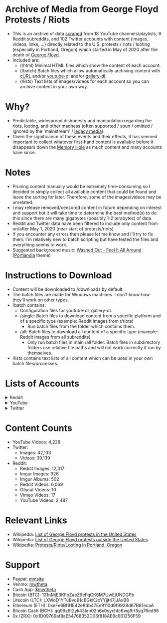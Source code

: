 # Archive of Media from George Floyd Protests / Riots
- This is an archive of data <a href='https://www.youtube.com/watch?v=CfFyV2fFhG0' target='_blank'>scraped</a> from 18 YouTube channels/playlists, 9 Reddit subreddits, and 102 Twitter accounts with content (images, videos, links, ...) directly related to the U.S. protests / riots / looting (especially in Portland, Oregon) which started in May of 2020 after the death of <a href='https://en.wikipedia.org/wiki/George_Floyd' target='_blank'>George Floyd</a>.
- Included are: 
	- (/html) Minimal HTML files which show the content of each account.
	- (/batch) Batch files which allow automatically archiving content with <a href='https://github.com/curl/curl#readme' target='_blank'>cURL</a> and/or <a href='https://github.com/ytdl-org/youtube-dl/#readme' target='_blank'>youtube-dl</a> and/or <a href='https://github.com/mikf/gallery-dl/#readme' target='_blank'>gallery-dl</a>.
	- (/lists) Text lists of images/videos for each account so you can archive content in your own way.

# Why?
- Predictable, widespread dishonesty and manipulation regarding the riots, looting, and other madness (often supported / spun / omitted / ignored by the 'mainstream' / <a href='https://en.wikipedia.org/wiki/Old_media' target='_blank'>legacy media</a>).
- Given the significance of these events and their effects, it has seemed important to collect whatever first-hand content is available before it disappears down the <a href='https://en.wikipedia.org/wiki/Memory_hole' target='_blank'>Memory Hole</a> as much content and many accounts have since.

# Notes
- Pruning content manually would be extremely time-consuming so I decided to simply collect all available content that could be found and leave the sorting for later. Therefore, some of the images/videos may be unrelated.
- I may release removed/censored content in future depending on interest and support but it will take time to determine the best method(s) to do this since there are many gigabytes (possibly 1-2 terabytes) of data.
- Reddit and Twitter data have been filtered to include only content from on/after May 1, 2020 (near start of protests/riots)
- If you encounter any errors then please let me know and I'll try to fix them. I'm relatively new to batch scripting but have tested the files and everything seems to work.
- Suggested background music: <a href='https://www.youtube.com/watch?v=3Pt0V6K7WpM' target='_blank'>Washed Out - Feel It All Around</a> (<a href='https://en.wikipedia.org/wiki/Portlandia_(TV_series)' target='_blank'>Portlandia</a> theme)

# Instructions to Download
- Content will be downloaded to /downloads by default.
- The batch files are made for Windows machines. I don't know how they'll work on other types.
- /batch contains:
	- Configuration files for youtube-dl, gallery-dl.
	- /single: Batch files to download content from a specific platform and of a specific type (example: Reddit images from r/riots)
		- Run batch files from the folder which contains them.
	- /all: Batch files to download all content of a specific type (example: Reddit images from all subreddits)
		- Only run batch files in main /all folder. Batch files in subdirectory folders use relative file paths and will not work correctly if run by themselves.
- /lists contains text lists of all content which can be used in your own batch files/processes.

# Lists of Accounts
<details>
	<summary>Reddit</summary>
	<ul>
		<li>ActualPublicFreakouts</li>
		<li>AntifascistsofReddit</li>
		<li>COMPLETEANARCHY</li>
		<li>EnoughAntifaSpam</li>
		<li>InsaneProtestors</li>
		<li>Portland</li>
		<li>antifapassdenied</li>
		<li>protestfreakout</li>
		<li>riots</li>
	</ul>
</details>
<details>
	<summary>YouTube</summary>
	<ul>
		<li>AP Archive</li>
		<li>Andy Ngo</li>
		<li>Crypto Computer-Man</li>
		<li>Decentralized (TommyDecentralized2) (most content removed)</li>
		<li>Global News</li>
		<li>JRE Clips</li>
		<li>Lasse Burholt (lasseburholt)</li>
		<li>Mill City Citizen Media</li>
		<li>News2Share (DCNews2Share)</li>
		<li>Perseus999</li>
		<li>Rey's Grap (EvineGrapMeyo) (all content removed)</li>
		<li>Sacramento Bee</li>
		<li>Teetron 9000 News</li>
		<li>The Colored Conservatives (all content removed)</li>
		<li>The Daily Signal</li>
		<li>The Sun</li>
		<li>WolfCry Weather And NEWS</li>
		<li>World News (all content removed)</li>
		<li>Unsorted (some content removed)</li>
	</ul>
</details>
<details>
<summary>Twitter</summary>
<ul>
	<li>1misanthrophile (some / all content removed)</li>
	<li>45thabsurdist</li>
	<li>after_theaction (some / all content removed)</li>
	<li>AlexStojanovPDX (some / all content removed)</li>
	<li>Alice_Evelyn_</li>
	<li>antifaintl</li>
	<li>baaascom</li>
	<li>BaghdadBrian</li>
	<li>bethnakamura</li>
	<li>BGOnTheScene (some / all content removed)</li>
	<li>BlessUSA45 (some / all content removed)</li>
	<li>bluesviewnews (some / all content removed)</li>
	<li>Brittany3l</li>
	<li>byaliceyin</li>
	<li>ByMikeBaker</li>
	<li>Cascadianphotog (some / all content removed)</li>
	<li>cdsupriyadi (some / all content removed)</li>
	<li>Clypian</li>
	<li>CommonSenseNPW</li>
	<li>Crawnchee (some / all content removed)</li>
	<li>crimethinc</li>
	<li>DannyJPeterson (some / all content removed)</li>
	<li>DarrenBotelho</li>
	<li>dcylf</li>
	<li>Dean_Moses (some / all content removed)</li>
	<li>defendpdx (some / all content removed)</li>
	<li>DominicGwinn</li>
	<li>DonovanFarley</li>
	<li>DraxelStiltskin (some / all content removed)</li>
	<li>drrollergator</li>
	<li>elaadeliahu</li>
	<li>ElijahSchaffer</li>
	<li>FarleyMedia (some / all content removed)</li>
	<li>flashhardcor</li>
	<li>FordFischer</li>
	<li>FromKalen</li>
	<li>GeofferyRogers</li>
	<li>gimmethegroup (some / all content removed)</li>
	<li>gravemorgan</li>
	<li>gregoire_mandy (some / all content removed)</li>
	<li>GriffinMalone6</li>
	<li>hungrybowtie</li>
	<li>InterferingR</li>
	<li>IwriteOK</li>
	<li>jasonrantz</li>
	<li>JenDowlingKoin6</li>
	<li>JLeeQuinn (some / all content removed)</li>
	<li>joannpdx</li>
	<li>jordylancaster</li>
	<li>jovannithe1st (some / all content removed)</li>
	<li>Julio_Rosas11</li>
	<li>JusticeTristan</li>
	<li>KatieDaviscourt</li>
	<li>KittyLists (some / all content removed)</li>
	<li>KohzKah (some / all content removed)</li>
	<li>LauraJedeed</li>
	<li>LBCAFA</li>
	<li>livesmattershow (some / all content removed)</li>
	<li>LizJone26271417 (some / all content removed)</li>
	<li>LizTurnbull5 (some / all content removed)</li>
	<li>Lukewearechange (some / all content removed)</li>
	<li>MasonLakePhoto (some / all content removed)</li>
	<li>MrAndyNgo</li>
	<li>mrolmos</li>
	<li>NancyRomm</li>
	<li>NDpendentPDX</li>
	<li>NYCAntifa</li>
	<li>NYScanner</li>
	<li>PDocumentarians</li>
	<li>PDXzane</li>
	<li>PhillyANTIFA (some / all content removed)</li>
	<li>piercesinggih</li>
	<li>PNWAWC</li>
	<li>PNWYLF</li>
	<li>PoAmBrotherhood (some / all content removed)</li>
	<li>portlandpolice</li>
	<li>R3volutionDaddy (some / all content removed)</li>
	<li>rawsmedia (some / all content removed)</li>
	<li>RichieMcGinniss</li>
	<li>RoseCityAntifa</li>
	<li>sav_says_ (some / all content removed)</li>
	<li>SCATSOTS</li>
	<li>ScooterCasterNY</li>
	<li>search4swag</li>
	<li>seattleYLF</li>
	<li>selfdeclaredref (some / all content removed)</li>
	<li>ShelbyTalcott</li>
	<li>SpaceForceUSA_ (some / all content removed)</li>
	<li>stillgray</li>
	<li>suzettesmith</li>
	<li>SVNewsAlerts (some / all content removed)</li>
	<li>TaylerUSA</li>
	<li>tedwheeler</li>
	<li>TheHannahRay</li>
	<li>TheRealCoryElia</li>
	<li>timcast</li>
	<li>TomasMorales_iv</li>
	<li>tr00puRR (some / all content removed)</li>
	<li>UR_Ninja</li>
	<li>VenturaReport</li>
	<li>ybouziar</li>
	<li>zerosum24 (some / all content removed)</li>
</ul>
</details>

# Content Counts
- YouTube Videos: 4,228
- Twitter:
	- Images: 42,133
	- Videos: 39,139
- Reddit:
	- Reddit Images: 12,317
	- Imgur Images: 926
	- Imgur Albums: 502
	- Reddit Videos: 6,069
	- Gfycat Videos: 10
	- Vimeo Videos: 17
	- YouTube Videos: 2,487

# Relevant Links
- Wikipedia: <a href='https://en.wikipedia.org/wiki/List_of_George_Floyd_protests_in_the_United_States' target='_blank'>List of George Floyd protests in the United States</a>
- Wikipedia: <a href='https://en.wikipedia.org/wiki/List_of_George_Floyd_protests_outside_the_United_States' target='_blank'>List of George Floyd protests outside the United States</a>
- Wikipedia: <a href='https://en.wikipedia.org/wiki/George_Floyd_protests_in_Portland,_Oregon' target='_blank'>Protests/Riots/Looting in Portland, Oregon</a>

# Support
- Paypal: <a href="https://www.paypal.me/mmsite" target="_blank">mmsite</a>
- Venmo: <a href="https://www.venmo.com/mwtheta" target="_blank">mwtheta</a>
- Cash App: <a href="https://cash.app/$mwtheta" target="_blank">$mwtheta</a>
- Bitcoin (BTC): 131nMjE3KFpZaeZ9eFqCK6M7UwEjUNDGPb
- Litecoin (LTC): LXWoD1YTuBvo91cBGkK2cYYjjt47jJAxB8
- Ethereum (ETH): 0xeFe6Bf91E42e84b47Ee9110d9f9928d67B81ecaA
- Bitcoin Cash (BCH): qq99z6t2yk43lqn02n6x0yychfc6wg9rt5yq76mt96
- 0x (ZRX): 0x1D09769af8aE54768352D06f818AE8c661256F59
